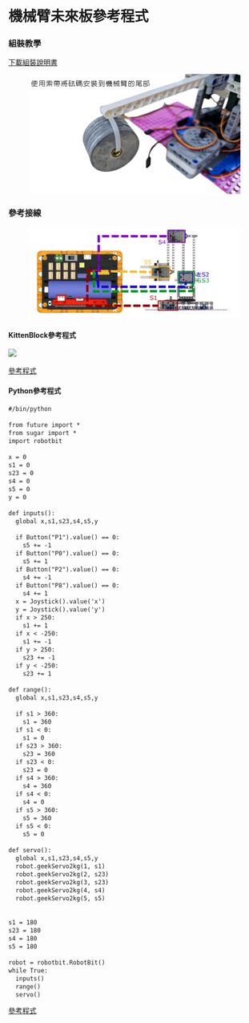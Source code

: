 # 機械臂未來板參考程式

### 組裝教學

[下載組裝說明書](https://github.com/kittenbothk/kittenbothk/raw/master/Kits/lego_robot_arm/lego_robot_arm.pdf)

<figure><img src="../../.gitbook/assets/counterweight.png" alt=""><figcaption></figcaption></figure>

### 參考接線

<figure><img src="../../.gitbook/assets/image (3) (1) (1) (1).png" alt=""><figcaption></figcaption></figure>

#### KittenBlock參考程式

![](https://kittenbothk.readthedocs.io/en/latest/_images/code_kb.png)

[參考程式](https://github.com/kittenbothk/kittenbothk/raw/master/Kits/lego_robot_arm/robot_arm.sb3)

#### Python參考程式

```
#/bin/python

from future import *
from sugar import *
import robotbit

x = 0
s1 = 0
s23 = 0
s4 = 0
s5 = 0
y = 0

def inputs():
  global x,s1,s23,s4,s5,y

  if Button("P1").value() == 0:
    s5 += -1
  if Button("P0").value() == 0:
    s5 += 1
  if Button("P2").value() == 0:
    s4 += -1
  if Button("P8").value() == 0:
    s4 += 1
  x = Joystick().value('x')
  y = Joystick().value('y')
  if x > 250:
    s1 += 1
  if x < -250:
    s1 += -1
  if y > 250:
    s23 += -1
  if y < -250:
    s23 += 1

def range():
  global x,s1,s23,s4,s5,y

  if s1 > 360:
    s1 = 360
  if s1 < 0:
    s1 = 0
  if s23 > 360:
    s23 = 360
  if s23 < 0:
    s23 = 0
  if s4 > 360:
    s4 = 360
  if s4 < 0:
    s4 = 0
  if s5 > 360:
    s5 = 360
  if s5 < 0:
    s5 = 0

def servo():
  global x,s1,s23,s4,s5,y
  robot.geekServo2kg(1, s1)
  robot.geekServo2kg(2, s23)
  robot.geekServo2kg(3, s23)
  robot.geekServo2kg(4, s4)
  robot.geekServo2kg(5, s5)


s1 = 180
s23 = 180
s4 = 180
s5 = 180

robot = robotbit.RobotBit()
while True:
  inputs()
  range()
  servo()
```

[參考程式](https://github.com/kittenbothk/kittenbothk/raw/master/Kits/lego_robot_arm/robot_arm.py)
